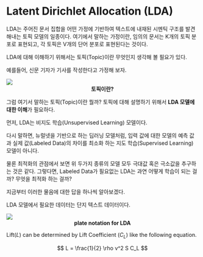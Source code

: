 # Latent Dirichlet Allocation (LDA)


LDA는 주어진 문서 집합을 어떤 가정에 기반하여 텍스트에 내재된 시멘틱 구조를 발견해내는 토픽 모델의 일종이다.
여기에서 말하는 가정이란, 임의의 문서는 K개의 토픽 분포로 표현되고, 각 토픽은 V개의 단어 분포로 표현된다는 것이다.

LDA에 대해 이해하기 위해서는 토픽(Topic)이란 무엇인지 생각해 볼 필요가 있다.

예를들어, 신문 기자가 기사를 작성한다고 가정해 보자. 

<img src="/docs/assets/research/topic_modeling/lda/dist_desc.JPG" />
<figcaption align="center">
  <b>토픽이란?</b>
</figcaption>

그럼 여기서 말하는 토픽(Topic)이란 뭘까?
토픽에 대해 설명하기 위해서 **LDA 모델에 대한 이해**가 필요하다.

먼저, LDA는 비지도 학습(Unsupervised Learning) 모델이다.

다시 말하면, 뉴럴넷을 기반으로 하는 딥러닝 모델처럼,
입력 값에 대한 모델의 예측 값과 실제 값(Labeled Data)의 차이를 최소화 하는 지도 학습(Supervised Learning) 모델이 아니다.

물론 최적화의 관점에서 보면 위 두가지 종류의 모델 모두 극대값 혹은 극소값을 추구하는 것은 같다.
그렇다면, Labeled Data가 필요없는 LDA는 과연 어떻게 학습이 되는 걸까? 무엇을 최적화 하는 걸까?

지금부터 이러한 물음에 대한 답을 하나씩 알아보겠다.

LDA 모델에서 필요한 데이터는 단지 텍스트 데이터이다.

<img src="/docs/assets/research/topic_modeling/lda/Smoothed_LDA.png" />
<figcaption align="center">
  <b>plate notation for LDA</b>
</figcaption>

Lift($L$) can be determined by Lift Coefficient ($C_L$) like the following equation.

$$
L = \frac{1}{2} \rho v^2 S C_L
$$
